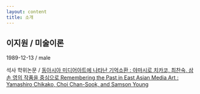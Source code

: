 ```yaml
---
layout: content
title: 소개
---
```


## 이지원 / 미술이론
1989-12-13 / male

석사 학위논문 / [동아시아 미디어아트에 나타난 기억소환 : 야마시로 치카코, 최찬숙, 삼손 영의 작품을 중심으로 Remembering the Past in East Asian Media Art : Yamashiro Chikako, Choi Chan-Sook, and Samson Young](https://www.riss.kr/search/detail/DetailView.do?p_mat_type=be54d9b8bc7cdb09&control_no=1768feb1a8158e3cffe0bdc3ef48d419)
